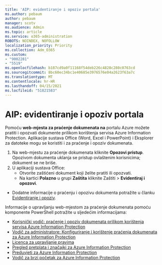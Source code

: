 ```yaml
---
title: 'AIP: evidentiranje i opoziv portala'
ms.author: pebaum
author: pebaum
manager: scotv
ms.audience: Admin
ms.topic: article
ms.service: o365-administration
ROBOTS: NOINDEX, NOFOLLOW
localization_priority: Priority
ms.collection: Adm_O365
ms.custom:
- "9002281"
- "5519"
ms.openlocfilehash: b187cd9a0f11168f54deb226c4828c280c0763cd
ms.sourcegitcommit: 8bc60ec34bc1e40685e3976576e04a2623f63a7c
ms.translationtype: MT
ms.contentlocale: hr-HR
ms.lasthandoff: 04/15/2021
ms.locfileid: "51821583"
---
```

# <a name="aip-track-and-revoke-portal"></a>AIP: evidentiranje i opoziv portala

Pomoću **web-mjesta za praćenje dokumenata na** portalu Azure možete pratiti i opozvati dokumente prilikom korištenja servisa Azure Information Protection. Aplikacije sustava Office (Word, Excel i PowerPoint) i Eksplorer za datoteke mogu se koristiti i za praćenje i opoziv dokumenata.

1. Na web-mjestu za praćenje dokumenata kliknite **Opozovi pristup**. Opozivom dokumenta uklanja se pristup ovlaštenim korisnicima; dokument se ne briše.
2. U aplikaciji sustava Office:
    - Otvorite zaštićeni dokument koji želite pratiti ili opozvati.
    - Na kartici **Polazno** u grupi **Zaštita** kliknite Zaštiti > **Evidentiraj i opozovi**.

- Dodatne informacije o praćenju i opozivu dokumenta potražite u članku [Evidentiranje i opoziv](https://docs.microsoft.com/azure/information-protection/rms-client/client-track-revoke).

Informacije o upravljanju web-mjestom za praćenje dokumenata pomoću komponente PowerShell potražite u sljedećim informacijama:
- [Korisnički vodič: praćenje i opoziv dokumenata prilikom korištenja servisa Azure Information Protection](https://docs.microsoft.com/azure/information-protection/rms-client/client-track-revoke)
- [Vodič za administratore: Konfiguriranje i korištenje praćenja dokumenata za Azure Information Protection](https://docs.microsoft.com/azure/information-protection/rms-client/client-admin-guide-document-tracking)
- [Licenca za upravljanje pravima](https://docs.microsoft.com/azure/information-protection/configure-usage-rights#rights-management-use-license)
- [Pregled pretplata i značajki za Azure Information Protection](https://azure.microsoft.com/pricing/details/information-protection)
- [Preduvjeti za Azure Information Protection](https://docs.microsoft.com/azure/information-protection/get-started/requirements)
- [Vodič za brzi početak za Azure Information Protection](https://docs.microsoft.com/azure/information-protection/get-started/infoprotect-quick-start-tutorial)

